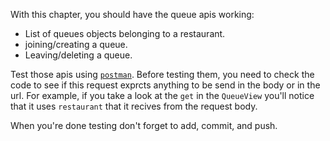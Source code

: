 With this chapter, you should have the queue apis working:
 * List of queues objects belonging to a restaurant.
 * joining/creating a queue.
 * Leaving/deleting a queue.

Test those apis using [`postman`](https://www.getpostman.com/). Before testing them, you need to check the code to see if this request exprcts anything to be send in the body or in the url. For example, if you take a look at the `get` in the `QueueView` you'll notice that it uses `restaurant` that it recives from the request body.


When you're done testing don't forget to add, commit, and push.
 